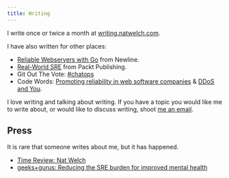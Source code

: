 ```yaml
---
title: Writing
---
```


I write once or twice a month at [writing.natwelch.com](https://writing.natwelch.com/).

I have also written for other places:

- [Reliable Webservers with Go](https://www.newline.co/courses/reliable-webservers-with-go/) from Newline.
- [Real-World SRE](https://realworldsre.com/) from Packt Publishing.
- Git Out The Vote: [\#chatops](https://medium.com/git-out-the-vote/chatops-198f0b62c601)
- Code Words: [Promoting reliability in web software companies](https://codewords.recurse.com/issues/six/promoting-reliability-in-web-software-companies) & [DDoS and You](https://codewords.recurse.com/issues/three/ddos-and-you).

I love writing and talking about writing. If you have a topic you would like me to write about, or would like to discuss writing, shoot [me an email](mailto:nat@natwelch.com).

## Press

It is rare that someone writes about me, but it has happened.

- [Time Review: Nat Welch](https://medium.com/time-review/hello-nat-welch-lead-cloud-platform-engineer-at-time-by-ping-49e6107758f5)
- [geeks+gurus: Reducing the SRE burden for improved mental health](https://www.linkedin.com/posts/natwelch_geeksgurus-reducing-the-sre-burden-for-activity-7006633793675485186-SDgN?utm_source=share&utm_medium=member_desktop)
